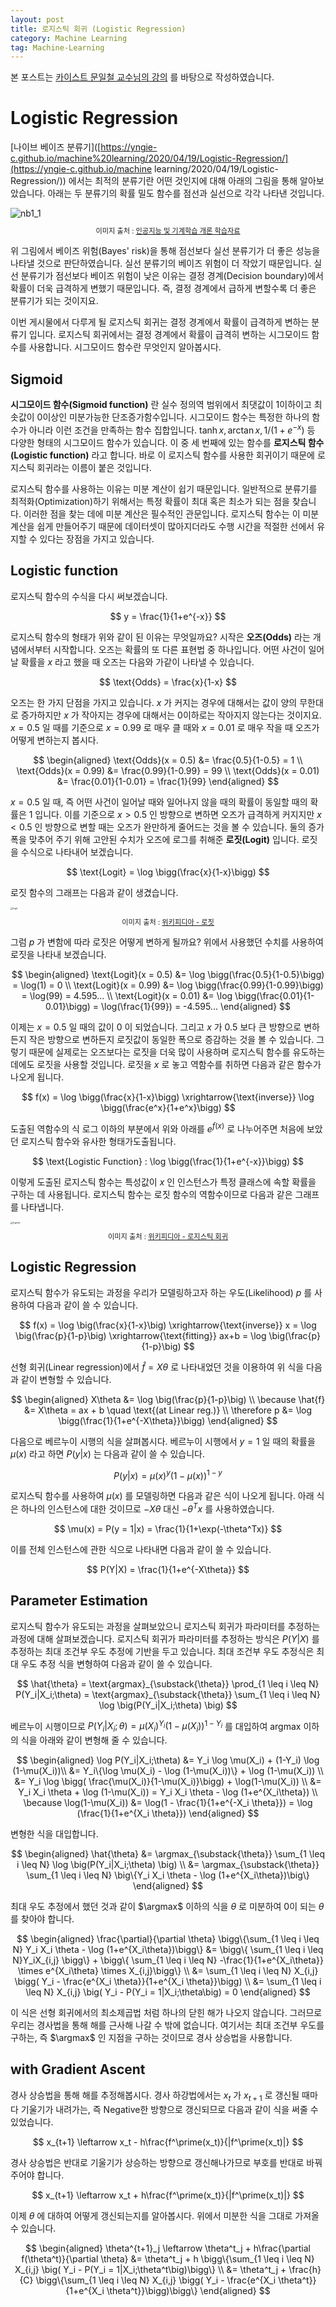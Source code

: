 ```yaml
---
layout: post
title: 로지스틱 회귀 (Logistic Regression)
category: Machine Learning
tag: Machine-Learning
---
```


 본 포스트는 [카이스트 문일철 교수님의 강의](https://www.edwith.org/machinelearning1_17/joinLectures/9738) 를 바탕으로 작성하였습니다.



# Logistic Regression

[나이브 베이즈 분류기]([https://yngie-c.github.io/machine%20learning/2020/04/19/Logistic-Regression/](https://yngie-c.github.io/machine learning/2020/04/19/Logistic-Regression/)) 에서는 최적의 분류기란 어떤 것인지에 대해 아래의 그림을 통해 알아보았습니다. 아래는 두 분류기의 확률 밀도 함수를 점선과 실선으로 각각 나타낸 것입니다.

<img src="https://user-images.githubusercontent.com/45377884/90317862-3e6a4980-df67-11ea-9a44-6376a8d176e9.png" alt="nb1_1"  />

<p align="center" style="font-size:80%">이미지 출처 : <a href="https://www.edwith.org/machinelearning1_17/lecture/10581/">인공지능 및 기계학습 개론 학습자료</a></p>

위 그림에서 베이즈 위험(Bayes' risk)을 통해 점선보다 실선 분류기가 더 좋은 성능을 나타낼 것으로 판단하였습니다. 실선 분류기의 베이즈 위험이 더 작았기 때문입니다. 실선 분류기가 점선보다 베이즈 위험이 낮은 이유는 결정 경계(Decision boundary)에서 확률이 더욱 급격하게 변했기 때문입니다. 즉, 결정 경계에서 급하게 변할수록 더 좋은 분류기가 되는 것이지요.

이번 게시물에서 다루게 될 로지스틱 회귀는 결정 경계에서 확률이 급격하게 변하는 분류기 입니다. 로지스틱 회귀에서는 결정 경계에서 확률이 급격히 변하는 시그모이드 함수를 사용합니다. 시그모이드 함수란 무엇인지 알아봅시다.



## Sigmoid

**시그모이드 함수(Sigmoid function)** 란 실수 정의역 범위에서 최댓값이 1이하이고 최솟값이 0이상인 미분가능한 단조증가함수입니다. 시그모이드 함수는 특정한 하나의 함수가 아니라 이런 조건을 만족하는 함수 집합입니다.  $\tanh{x} , \arctan{x} , 1/(1+e^{-x})$  등 다양한 형태의 시그모이드 함수가 있습니다. 이 중 세 번째에 있는 함수를 **로지스틱 함수(Logistic function)** 라고 합니다. 바로 이 로지스틱 함수를 사용한 회귀이기 때문에 로지스틱 회귀라는 이름이 붙은 것입니다.

로지스틱 함수를 사용하는 이유는 미분 계산이 쉽기 때문입니다. 일반적으로 분류기를 최적화(Optimization)하기 위해서는 특정 확률이 최대 혹은 최소가 되는 점을 찾습니다. 이러한 점을 찾는 데에 미분 계산은 필수적인 관문입니다. 로지스틱 함수는 이 미분 계산을 쉽게 만들어주기 때문에 데이터셋이 많아지더라도 수행 시간을 적절한 선에서 유지할 수 있다는 장점을 가지고 있습니다. 



## Logistic function

로지스틱 함수의 수식을 다시 써보겠습니다.


$$
y = \frac{1}{1+e^{-x}}
$$

로지스틱 함수의 형태가 위와 같이 된 이유는 무엇일까요? 시작은 **오즈(Odds)** 라는 개념에서부터 시작합니다. 오즈는 확률의 또 다른 표현법 중 하나입니다. 어떤 사건이 일어날 확률을 $x$ 라고 했을 때 오즈는 다음와 가같이 나타낼 수 있습니다.


$$
\text{Odds} = \frac{x}{1-x}
$$


오즈는 한 가지 단점을 가지고 있습니다. $x$ 가 커지는 경우에 대해서는 값이 양의 무한대로 증가하지만 $x$ 가 작아지는 경우에 대해서는 0이하로는 작아지지 않는다는 것이지요. $x = 0.5$ 일 때를 기준으로 $x = 0.99$ 로 매우 클 때와 $x = 0.01$ 로 매우 작을 때 오즈가 어떻게 변하는지 봅시다.


$$
\begin{aligned}
\text{Odds}(x = 0.5) &= \frac{0.5}{1-0.5} = 1 \\
\text{Odds}(x = 0.99) &= \frac{0.99}{1-0.99} = 99 \\
\text{Odds}(x = 0.01) &= \frac{0.01}{1-0.01} = \frac{1}{99}
\end{aligned}
$$


$x = 0.5$ 일 때, 즉 어떤 사건이 일어날 때와 일어나지 않을 때의 확률이 동일할 때의 확률은 $1$ 입니다. 이를 기준으로 $x > 0.5$ 인 방향으로 변하면 오즈가 급격하게 커지지만  $x < 0.5$ 인 방향으로 변할 때는 오즈가 완만하게 줄어드는 것을 볼 수 있습니다. 둘의 증가폭을 맞추어 주기 위해 고안된 수치가 오즈에 로그를 취해준 **로짓(Logit)** 입니다. 로짓을 수식으로 나타내어 보겠습니다.


$$
\text{Logit} = \log \bigg(\frac{x}{1-x}\bigg)
$$


로짓 함수의 그래프는 다음과 같이 생겼습니다.

<img src="https://upload.wikimedia.org/wikipedia/commons/thumb/c/c8/Logit.svg/1920px-Logit.svg.png" alt="logit" style="zoom: 25%;" />

<p align="center" style="font-size:80%">이미지 출처 : <a href="https://en.wikipedia.org/wiki/Logit">위키피디아 - 로짓</a></p>

그럼 $p$ 가 변함에 따라 로짓은 어떻게 변하게 될까요? 위에서 사용했던 수치를 사용하여 로짓을 나타내 보겠습니다.


$$
\begin{aligned}
\text{Logit}(x = 0.5) &= \log \bigg(\frac{0.5}{1-0.5}\bigg) = \log(1) = 0 \\
\text{Logit}(x = 0.99) &= \log \bigg(\frac{0.99}{1-0.99}\bigg) = \log(99) = 4.595... \\
\text{Logit}(x = 0.01) &= \log \bigg(\frac{0.01}{1-0.01}\bigg) = \log(\frac{1}{99}) = -4.595...
\end{aligned}
$$


이제는 $x=0.5$ 일 때의 값이 $0$ 이 되었습니다. 그리고 $x$ 가 $0.5$ 보다 큰 방향으로 변하든지 작은 방향으로 변하든지 로짓값이 동일한 폭으로 증감하는 것을 볼 수 있습니다. 그렇기 때문에 실제로는 오즈보다는 로짓을 더욱 많이 사용하며 로지스틱 함수를 유도하는 데에도 로짓을 사용할 것입니다. 로짓을 $x$ 로 놓고 역함수를 취하면 다음과 같은 함수가 나오게 됩니다.


$$
f(x) = \log \bigg(\frac{x}{1-x}\bigg) \xrightarrow{\text{inverse}} \log \bigg(\frac{e^x}{1+e^x}\bigg)
$$


도출된 역함수의 식 로그 이하의 부분에서 위와 아래를 $e^{f(x)}$ 로 나누어주면 처음에 보았던 로지스틱 함수와 유사한 형태가도출됩니다.


$$
\text{Logistic Function} : \log \bigg(\frac{1}{1+e^{-x}}\bigg)
$$


이렇게 도출된 로지스틱 함수는 특성값이 $x$ 인 인스턴스가 특정 클래스에 속할 확률을 구하는 데 사용됩니다. 로지스틱 함수는 로짓 함수의 역함수이므로 다음과 같은 그래프를 나타냅니다.

<img src="https://upload.wikimedia.org/wikipedia/commons/thumb/8/88/Logistic-curve.svg/1920px-Logistic-curve.svg.png" alt="logistic" style="zoom: 25%;" />

<p align="center" style="font-size:80%">이미지 출처 : <a href="https://ko.wikipedia.org/wiki/%EB%A1%9C%EC%A7%80%EC%8A%A4%ED%8B%B1_%ED%9A%8C%EA%B7%80">위키피디아 - 로지스틱 회귀</a></p>

## Logistic Regression

로지스틱 함수가 유도되는 과정을 우리가 모델링하고자 하는 우도(Likelihood) $p$ 를 사용하여 다음과 같이 쓸 수 있습니다. 


$$
f(x) = \log \big(\frac{x}{1-x}\big) \xrightarrow{\text{inverse}} x = \log \big(\frac{p}{1-p}\big) \xrightarrow{\text{fitting}} ax+b = \log \big(\frac{p}{1-p}\big)
$$


선형 회귀(Linear regression)에서 $\hat{f} = X\theta$ 로 나타내었던 것을 이용하여 위 식을 다음과 같이 변형할 수 있습니다.


$$
\begin{aligned}
X\theta &= \log \big(\frac{p}{1-p}\big) \\
\because \hat{f} &= X\theta = ax + b \quad \text{(at Linear reg.)} \\
\therefore p &= \log \bigg(\frac{1}{1+e^{-X\theta}}\bigg) 
\end{aligned}
$$


다음으로 베르누이 시행의 식을 살펴봅시다. 베르누이 시행에서 $y = 1$ 일 때의 확률을 $\mu(x)$ 라고 하면 $P(y \vert x)$ 는 다음과 같이 쓸 수 있습니다.


$$
P(y|x) = \mu(x)^y (1-\mu(x))^{1-y}
$$


로지스틱 함수를 사용하여 $\mu(x)$ 를 모델링하면 다음과 같은 식이 나오게 됩니다. 아래 식은 하나의 인스턴스에 대한 것이므로 $-X\theta$ 대신 $-\theta^Tx$ 를 사용하였습니다.


$$
\mu(x) = P(y = 1|x) = \frac{1}{1+\exp(-\theta^Tx)}
$$


이를 전체 인스턴스에 관한 식으로 나타내면 다음과 같이 쓸 수 있습니다.


$$
P(Y|X) = \frac{1}{1+e^{-X\theta}}
$$


## Parameter Estimation

로지스틱 함수가 유도되는 과정을 살펴보았으니 로지스틱 회귀가 파라미터를 추정하는 과정에 대해 살펴보겠습니다. 로지스틱 회귀가 파라미터를 추정하는 방식은 $P(Y \vert X)$ 를 추정하는 최대 조건부 우도 추정에 기반을 두고 있습니다. 최대 조건부 우도 추정식은 최대 우도 추정 식을 변형하여 다음과 같이 쓸 수 있습니다.


$$
\hat{\theta} = \text{argmax}_{\substack{\theta}} \prod_{1 \leq i \leq N} P(Y_i|X_i;\theta) = \text{argmax}_{\substack{\theta}} \sum_{1 \leq i \leq N} \log \big(P(Y_i|X_i;\theta) \big)
$$


베르누이 시행이므로 $P(Y_i|X_i;\theta) = \mu(X_i)^{Y_i}(1 - \mu(X_i))^{1-Y_i}$ 를 대입하여 $\text{argmax}$ 이하의 식을 아래와 같이 변형해 줄 수 있습니다.


$$
\begin{aligned}
\log P(Y_i|X_i;\theta) &= Y_i \log \mu(X_i) + (1-Y_i) \log (1-\mu(X_i))\\
&= Y_i\{\log \mu(X_i) - \log (1-\mu(X_i))\} + \log (1-\mu(X_i)) \\
&= Y_i \log \bigg( \frac{\mu(X_i)}{1-\mu(X_i)}\bigg) + \log(1-\mu(X_i)) \\
&= Y_i X_i \theta + \log (1-\mu(X_i)) = Y_i X_i \theta - \log (1+e^{X_i\theta}) \\
\because \log(1-\mu(X_i)) &= \log(1 - \frac{1}{1+e^{-X_i \theta}}) = \log (\frac{1}{1+e^{X_i \theta}})
\end{aligned}
$$


변형한 식을 대입합니다.


$$
\begin{aligned}
\hat{\theta} &= \argmax_{\substack{\theta}} \sum_{1 \leq i \leq N} \log \big(P(Y_i|X_i;\theta) \big) \\
&= \argmax_{\substack{\theta}} \sum_{1 \leq i \leq N} \big\{Y_i X_i \theta - \log (1+e^{X_i\theta})\big\}
\end{aligned}
$$




최대 우도 추정에서 했던 것과 같이 $\argmax$ 이하의 식을 $\theta$ 로 미분하여 0이 되는 $\theta$ 를 찾아야 합니다.


$$
\begin{aligned}
\frac{\partial}{\partial \theta} \bigg\{\sum_{1 \leq i \leq N} Y_i X_i \theta - \log (1+e^{X_i\theta})\bigg\}
&= \bigg\{ \sum_{1 \leq i \leq N}Y_iX_{i,j} \bigg\} + \bigg\{ \sum_{1 \leq i \leq N} -\frac{1}{1+e^{X_i\theta}} \times e^{X_i\theta} \times X_{i,j}\bigg\} \\
&= \sum_{1 \leq i \leq N} X_{i,j} \bigg( Y_i -  \frac{e^{X_i \theta}}{1+e^{X_i \theta}}\bigg) \\
&= \sum_{1 \leq i \leq N} X_{i,j} \big( Y_i -  P(Y_i = 1|X_i;\theta\big) = 0
\end{aligned}
$$


이 식은 선형 회귀에서의 최소제곱법 처럼 하나의 닫힌 해가 나오지 않습니다. 그러므로 우리는 경사법을 통해 해를 근사해 나갈 수 밖에 없습니다. 여기서는 최대 조건부 우도를 구하는, 즉 $\argmax$ 인 지점을 구하는 것이므로 경사 상승법을 사용합니다.



## with Gradient Ascent

경사 상승법을 통해 해를 추정해봅시다. 경사 하강법에서는 $x_t$ 가 $x_{t+1}$ 로 갱신될 때마다 기울기가 내려가는, 즉 Negative한 방향으로 갱신되므로 다음과 같이 식을 써줄 수 있었습니다.


$$
x_{t+1} \leftarrow x_t - h\frac{f^\prime(x_t)}{|f^\prime(x_t)|}
$$


경사 상승법은 반대로 기울기가 상승하는 방향으로 갱신해나가므로 부호를 반대로 바꿔주어야 합니다.


$$
x_{t+1} \leftarrow x_t + h\frac{f^\prime(x_t)}{|f^\prime(x_t)|}
$$


이제 $\theta$ 에 대하여 어떻게 갱신되는지를 알아봅시다. 위에서 미분한 식을 그대로 가져올 수 있습니다.


$$
\begin{aligned}
\theta^{t+1}_j \leftarrow \theta^t_j + h\frac{\partial f(\theta^t)}{\partial \theta} &= \theta^t_j + h \bigg\{\sum_{1 \leq i \leq N} X_{i,j} \big( Y_i -  P(Y_i = 1|X_i;\theta^t\big)\bigg\} \\
&= \theta^t_j + \frac{h}{C} \bigg\{\sum_{1 \leq i \leq N} X_{i,j} \bigg( Y_i -  \frac{e^{X_i \theta^t}}{1+e^{X_i \theta^t}}\bigg)\bigg\}
\end{aligned}
$$
